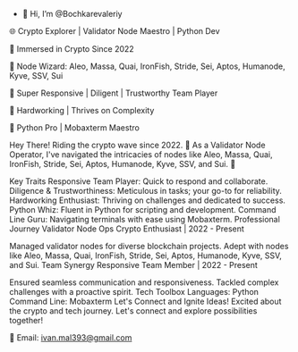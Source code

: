 - 👋 Hi, I’m @Bochkarevaleriy

🌐 Crypto Explorer | Validator Node Maestro | Python Dev

📆 Immersed in Crypto Since 2022

🔗 Node Wizard: Aleo, Massa, Quai, IronFish, Stride, Sei, Aptos, Humanode, Kyve, SSV, Sui

🤝 Super Responsive | Diligent | Trustworthy Team Player

💪 Hardworking | Thrives on Complexity

🔧 Python Pro | Mobaxterm Maestro

Hey There!
Riding the crypto wave since 2022. 🚀 As a Validator Node Operator, I've navigated the intricacies of nodes like Aleo, Massa, Quai, IronFish, Stride, Sei, Aptos, Humanode, Kyve, SSV, and Sui. 💼

Key Traits
Responsive Team Player: Quick to respond and collaborate.
Diligence & Trustworthiness: Meticulous in tasks; your go-to for reliability.
Hardworking Enthusiast: Thriving on challenges and dedicated to success.
Python Whiz: Fluent in Python for scripting and development.
Command Line Guru: Navigating terminals with ease using Mobaxterm.
Professional Journey
Validator Node Ops
Crypto Enthusiast | 2022 - Present

Managed validator nodes for diverse blockchain projects.
Adept with nodes like Aleo, Massa, Quai, IronFish, Stride, Sei, Aptos, Humanode, Kyve, SSV, and Sui.
Team Synergy
Responsive Team Member | 2022 - Present

Ensured seamless communication and responsiveness.
Tackled complex challenges with a proactive spirit.
Tech Toolbox
Languages: Python
Command Line: Mobaxterm
Let's Connect and Ignite Ideas!
Excited about the crypto and tech journey. Let's connect and explore possibilities together!

📧 Email: ivan.mal393@gmail.com
